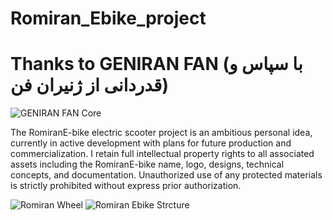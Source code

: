 # Romiran_Ebike_project
#
# Thanks to GENIRAN FAN (با سپاس و قدردانی از ژنیران فن)
![GENIRAN FAN Core](https://raw.githubusercontent.com/RomiranE-bike/Romiran_Ebike_project/main/20250517_175137.jpg)

<!-- The RomiranE-bike electric scooter project is an ambitious personal idea that I am building and developing with the aim of producing and commercializing it. I own the ownership or rights to the name, logo, design, idea, and document. Any use of them is subject to obtaining permission.-->

The RomiranE-bike electric scooter project is an ambitious personal idea, currently in active development with plans for future production and commercialization. I retain full intellectual property rights to all associated assets including the RomiranE-bike name, logo, designs, technical concepts, and documentation. Unauthorized use of any protected materials is strictly prohibited without express prior authorization.

<!--
<div align="center" style="background: #fff8e1; padding: 1.2rem; border-radius: 10px; border-left: 6px solid #ff9100; margin: 2rem 0; box-shadow: 0 2px 5px rgba(0,0,0,0.05);">

⚠️ **INTELLECTUAL PROPERTY NOTICE / اخطار مالکیت معنوی**  

**English**:  
The RomiranE-bike electric scooter represents my original innovation, currently in active development with plans for future production and commercialization. I retain full intellectual property rights to all associated assets including the RomiranE-bike name, logo, designs, technical concepts, and documentation. Unauthorized use of any protected materials is strictly prohibited without express prior authorization.

**فارسی**:  
اسکوتر برقی رومیران ای-بایک یک نوآوری اصلی بوده و در حال توسعه فعال می‌باشد. کلیه حقوق مالکیت معنوی شامل نام، لوگو، طرح‌ها، مفاهیم فنی و مستندات مربوطه محفوظ است. هرگونه استفاده غیرمجاز از این دارایی‌های محافظت شده ممنوع بوده و مستلزم اخذ مجوز رسمی می‌باشد.

📬 **Contact / تماس**: stdindust@gmail.com  
🔒 **All Rights Reserved / کلیه حقوق محفوظ است**  
</div>
-->


<!--
<div align="center" style="background: #fff3e0; padding: 1rem; border-radius: 8px; border-left: 5px solid #ff6d00; margin: 1.5rem 0;">

⚠️ **Notice / اخطار**  
**English**: The RomiranE-bike e-scooter is a proprietary innovation under development. All branding, designs, and technical assets are protected intellectual property requiring explicit written permission for use.  
**فارسی**:  رومیران ای-بایک یک نوآوری انحصاری در حال توسعه می‌باشد. تمامی علائم تجاری، طرح‌ها و دارایی‌های فنی تحت حمایت قانون مالکیت معنوی بوده و هرگونه استفاده مستلزم کسب مجوز کتبی است.  

📧 **Contact / تماس**: stdindust@gmail.com  
</div>
-->

![Romiran Wheel](https://raw.githubusercontent.com/RomiranE-bike/Romiran_Ebike_project/main/20250705_184748.jpg)
![Romiran Ebike Strcture](https://raw.githubusercontent.com/RomiranE-bike/Romiran_Ebike_project/main/20250717_181100.jpg)
